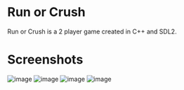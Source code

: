 # Run or Crush
Run or Crush is a 2 player game created in C++ and SDL2. 
# Screenshots
![image](https://github.com/abbas-PM/Run-or-Crush/assets/116516812/52639e79-f344-4a73-90f8-1c306073b231) ![image](https://github.com/abbas-PM/Run-or-Crush/assets/116516812/cd9d9871-f658-49b8-99d4-ada825796aa0)
![image](https://github.com/abbas-PM/Run-or-Crush/assets/116516812/b95e4f88-5f36-4ac3-81d9-3b04ee397e0c) ![image](https://github.com/abbas-PM/Run-or-Crush/assets/116516812/7ebc3c23-48fd-4012-884c-f29eda9534fd)


